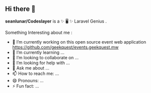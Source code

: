 ## Hi there 👋

**seanlunar/Codeslayer** is a ✨ 🖥 ✨ Laravel Genius .

Something Interesting about me :

- 🔭 I’m currently working on this open source event web application https://github.com/geekquest/events.geekquest.mw
- 🌱 I’m currently learning ...
- 👯 I’m looking to collaborate on ...
- 🤔 I’m looking for help with ...
- 💬 Ask me about ...
- 📫 How to reach me: ...
- 😄 Pronouns: ...
- ⚡ Fun fact: ...

